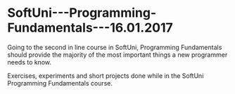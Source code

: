 # SoftUni---Programming-Fundamentals---16.01.2017
Going to the second in line course in SoftUni, Programming Fundamentals should provide the majority of the most important things a new programmer needs to know.

Exercises, experiments and short projects done while in the SoftUni Programming Fundamentals course.

